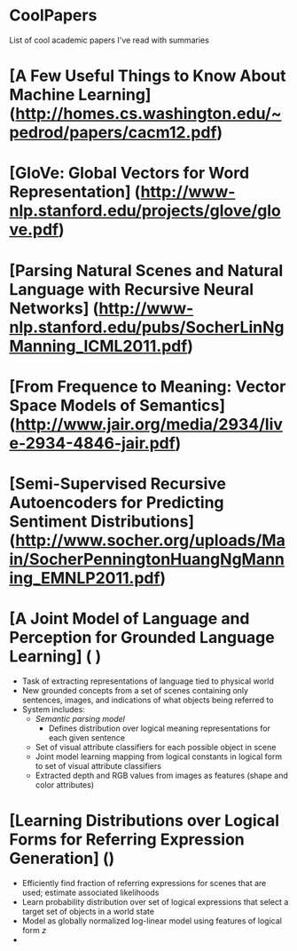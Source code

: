 # CoolPapers
List of cool academic papers I've read with summaries

# [A Few Useful Things to Know About Machine Learning] (http://homes.cs.washington.edu/~pedrod/papers/cacm12.pdf)

# [GloVe: Global Vectors for Word Representation] (http://www-nlp.stanford.edu/projects/glove/glove.pdf)

# [Parsing Natural Scenes and Natural Language with Recursive Neural Networks] (http://www-nlp.stanford.edu/pubs/SocherLinNgManning_ICML2011.pdf)

# [From Frequence to Meaning: Vector Space Models of Semantics] (http://www.jair.org/media/2934/live-2934-4846-jair.pdf)

# [Semi-Supervised Recursive Autoencoders for Predicting Sentiment Distributions] (http://www.socher.org/uploads/Main/SocherPenningtonHuangNgManning_EMNLP2011.pdf)

# [A Joint Model of Language and Perception for Grounded Language Learning] ( )

* Task of extracting representations of language tied to physical world
* New grounded concepts from a set of scenes containing only sentences, images, and indications of what objects being referred to
* System includes: 
  * *Semantic parsing model* 
    * Defines distribution over logical meaning representations for each given sentence
  * Set of visual attribute classifiers for each possible object in scene
  * Joint model learning mapping from logical constants in logical form to set of visual attribute classifiers
  * Extracted depth and RGB values from images as features (shape and color attributes)

# [Learning Distributions over Logical Forms for Referring Expression Generation] ()
  * Efficiently find fraction of referring expressions for scenes that are used; estimate associated likelihoods
  * Learn probability distribution over set of logical expressions that select a target set of objects in a world state
  * Model as globally normalized log-linear model using features of logical form *z*
  * 
